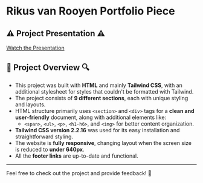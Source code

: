 # Rikus van Rooyen Portfolio Piece  

## ⚠️ Project Presentation ⚠️  
[Watch the Presentation](https://www.veed.io/view/7d07914b-4aa7-48e2-adaa-b181b34c650c?panel=share)  

## 🔎 Project Overview 🔍  

- This project was built with **HTML** and mainly **Tailwind CSS**, with an additional stylesheet for styles that couldn't be formatted with Tailwind.  
- The project consists of **9 different sections**, each with unique styling and layouts.  
- HTML structure primarily uses `<section>` and `<div>` tags for a **clean and user-friendly** document, along with additional elements like:  
  - `<span>`, `<ul>`, `<p>`, `<h1-h6>`, and `<img>` for better content organization.  
- **Tailwind CSS version 2.2.16** was used for its easy installation and straightforward styling.  
- The website is **fully responsive**, changing layout when the screen size is reduced to **under 640px**.  
- All the **footer links** are up-to-date and functional.  

---  

Feel free to check out the project and provide feedback! 🚀
